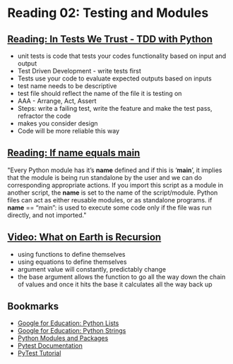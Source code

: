 # Reading 02: Testing and Modules

## [Reading: In Tests We Trust - TDD with Python](https://code.likeagirl.io/in-tests-we-trust-tdd-with-python-af69f47e6932?gi=e8085abb1f9c)

- unit tests is code that tests your codes functionality based on input and output
- Test Driven Development - write tests first
- Tests use your code to evaluate expected outputs based on inputs
- test name needs to be descriptive
- test file should reflect the name of the file it is testing on
- AAA - Arrange, Act, Assert
- Steps: write a failing test, write the feature and make the test pass, refractor the code
- makes you consider design
- Code will be more reliable this way

## [Reading: If name equals main](https://www.geeksforgeeks.org/what-does-the-if-__name__-__main__-do/)

"Every Python module has it’s __name__ defined and if this is ‘__main__’, it implies that the module is being run standalone by the user and we can do corresponding appropriate actions.
If you import this script as a module in another script, the __name__ is set to the name of the script/module.
Python files can act as either reusable modules, or as standalone programs.
if __name__ == “main”: is used to execute some code only if the file was run directly, and not imported."

## [Video: What on Earth is Recursion](https://www.youtube.com/watch?v=Mv9NEXX1VHc)

- using functions to define themselves
- using equations to define themselves
- argument value will constantly, predictably change
- the base argument allows the function to go all the way down the chain of values and once it hits the base it calculates all the way back up

## Bookmarks

- [Google for Education: Python Lists](https://developers.google.com/edu/python/lists)
- [Google for Education: Python Strings](https://developers.google.com/edu/python/strings)
- [Python Modules and Packages](https://realpython.com/python-modules-packages/)
- [Pytest Documentation](https://docs.pytest.org/en/latest/)
- [PyTest Tutorial](https://www.guru99.com/pytest-tutorial.html)

